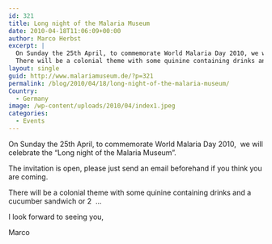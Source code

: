 ```yaml
---
id: 321
title: Long night of the Malaria Museum
date: 2010-04-18T11:06:09+00:00
author: Marco Herbst
excerpt: |
  On Sunday the 25th April, to commemorate World Malaria Day 2010, we will celebrate the "Long night of the Malaria Museum".
  There will be a colonial theme with some quinine containing drinks and a cucumber sandwich or 2...
layout: single
guid: http://www.malariamuseum.de/?p=321
permalink: /blog/2010/04/18/long-night-of-the-malaria-museum/
Country:
  - Germany
image: /wp-content/uploads/2010/04/index1.jpeg
categories:
  - Events
---
```

On Sunday the 25th April, to commemorate World Malaria Day 2010,  we will celebrate the &#8220;Long night of the Malaria Museum&#8221;.

The invitation is open, please just send an email beforehand if you think you are coming.

There will be a colonial theme with some quinine containing drinks and a cucumber sandwich or 2  &#8230;

I look forward to seeing you,

Marco